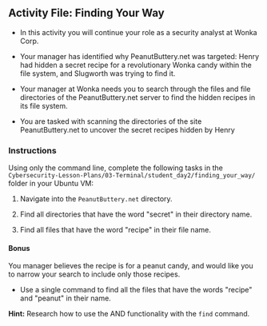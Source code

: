 ## Activity File: Finding Your Way 
 
- In this activity you will continue your role as a security analyst at Wonka Corp.

- Your manager has identified why PeanutButtery.net was targeted: Henry had hidden a secret recipe for a revolutionary Wonka candy within the file system, and Slugworth was trying to find it.

- Your manager at Wonka needs you to search through the files and file directories of the PeanutButtery.net server to find the hidden recipes in its file system.

- You are tasked with scanning the directories of the site PeanutButtery.net to uncover the secret recipes hidden by Henry

### Instructions

Using only the command line, complete the following tasks in the `Cybersecurity-Lesson-Plans/03-Terminal/student_day2/finding_your_way/` folder in your Ubuntu VM:

1. Navigate into the `PeanutButtery.net` directory.

2. Find all directories that have the word "secret" in their directory name.

3. Find all files that have the word "recipe" in their file name. 
    
#### Bonus

 You manager believes the recipe is for a peanut candy, and would like you to narrow your search to include only those recipes.
 - Use a single command to find all the files that have the words "recipe" and "peanut" in their name.
 
 **Hint:** Research how to use the AND functionality with the `find` command.
  
